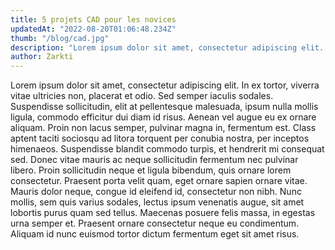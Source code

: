 ```yaml
---
title: 5 projets CAD pour les novices
updatedAt: "2022-08-20T01:06:48.234Z"
thumb: "/blog/cad.jpg"
description: "Lorem ipsum dolor sit amet, consectetur adipiscing elit. In ex tortor, viverra vitae ultricies non, placerat et odio. Sed semper iaculis sodales."
author: Zarkti
---
```


Lorem ipsum dolor sit amet, consectetur adipiscing elit. In ex tortor, viverra vitae ultricies non, placerat et odio. Sed semper iaculis sodales. Suspendisse sollicitudin, elit at pellentesque malesuada, ipsum nulla mollis ligula, commodo efficitur dui diam id risus. Aenean vel augue eu ex ornare aliquam. Proin non lacus semper, pulvinar magna in, fermentum est. Class aptent taciti sociosqu ad litora torquent per conubia nostra, per inceptos himenaeos. Suspendisse blandit commodo turpis, et hendrerit mi consequat sed. Donec vitae mauris ac neque sollicitudin fermentum nec pulvinar libero. Proin sollicitudin neque et ligula bibendum, quis ornare lorem consectetur. Praesent porta velit quam, eget ornare sapien ornare vitae. Mauris dolor neque, congue id eleifend id, consectetur non nibh. Nunc mollis, sem quis varius sodales, lectus ipsum venenatis augue, sit amet lobortis purus quam sed tellus. Maecenas posuere felis massa, in egestas urna semper et. Praesent ornare consectetur neque eu condimentum. Aliquam id nunc euismod tortor dictum fermentum eget sit amet risus.
